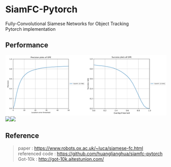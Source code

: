 # SiamFC-Pytorch
Fully-Convolutional Siamese Networks for Object Tracking  
Pytorch implementation

## Performance
<img src="/reports/OTB2015/SiamFC_defo/precision_plots.png" width=50%><img src="/reports/OTB2015/SiamFC_defo/success_plots.png" width=50%>   
<img src="/reports/OTB2015/SiamFC_focalloss/precision_plots.png" width=50%><img src="/reports/OTB2015/SiamFC_focalloss/success_plots.png" width=50%> 

## Reference
> paper : https://www.robots.ox.ac.uk/~luca/siamese-fc.html  
> referenced code : https://github.com/huanglianghua/siamfc-pytorch  
> Got-10k : http://got-10k.aitestunion.com/  
